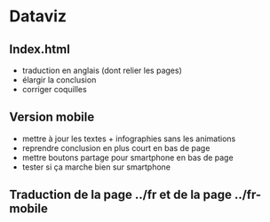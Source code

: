 # Dataviz

## Index.html
- traduction en anglais (dont relier les pages)
- élargir la conclusion
- corriger coquilles


## Version mobile
- mettre à jour les textes + infographies sans les animations
- reprendre conclusion en plus court en bas de page
- mettre boutons partage pour smartphone en bas de page
- tester si ça marche bien sur smartphone

## Traduction de la page ../fr et de la page ../fr-mobile
